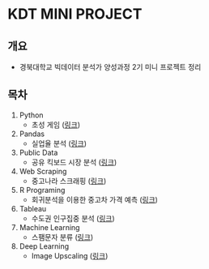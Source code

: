 # KDT MINI PROJECT

## 개요

- 경북대학교 빅데이터 분석가 양성과정 2기 미니 프로젝트 정리

## 목차

1. Python
   - 초성 게임 ([링크](https://github.com/jwim5819/KDT_MINI_PROJECT/tree/main/Week_1_ChosungQuiz/Chosung-game))
2. Pandas
   - 실업율 분석 ([링크](https://github.com/jwim5819/KDT_MINI_PROJECT/blob/main/Week_2_PandasProject/%EC%8B%A4%EC%97%85%EC%9C%A8_%EC%9E%84%EC%9E%AC%EC%9B%90.ipynb))
3. Public Data
   - 공유 킥보드 시장 분석 ([링크](https://github.com/jwim5819/KDT_MINI_PROJECT/blob/main/Week_3_PersonalMobility/4%EC%A1%B0_%EC%9E%84%EC%9E%AC%EC%9B%90_%ED%82%A5%EB%B3%B4%EB%93%9C.ipynb))
4. Web Scraping
   - 중고나라 스크래핑 ([링크](https://github.com/jwim5819/KDT_MINI_PROJECT/blob/main/Week_5_WebCrawling/2%EC%A1%B0_%EC%9E%84%EC%9E%AC%EC%9B%90_%EC%A0%84%EC%9E%90%EA%B8%B0%EA%B8%B0.ipynb))
5. R Programing
   - 회귀분석을 이용한 중고차 가격 예측  ([링크](https://github.com/jwim5819/KDT_MINI_PROJECT/blob/main/Week_8_RPrograming/4%EC%A1%B0_%EC%9E%84%EC%9E%AC%EC%9B%90.JPG))
6. Tableau
   - 수도권 인구집중 분석 ([링크](https://public.tableau.com/app/profile/.40333734/viz/_16616976208270/1_1))
7. Machine Learning
   - 스팸문자 분류 ([링크](https://github.com/jwim5819/KDT_MINI_PROJECT/blob/main/Week_11_MachineLearning/3%EC%A1%B0_%EC%9E%84%EC%9E%AC%EC%9B%90_%EC%8A%A4%ED%8C%B8%EB%AC%B8%EC%9E%90%EB%B6%84%EB%A5%98.ipynb))
8. Deep Learning
   - Image Upscaling ([링크](https://github.com/jwim5819/KDT_MINI_PROJECT/blob/main/Week_12_DeepLearning/2%EC%A1%B0_%EC%9E%84%EC%9E%AC%EC%9B%90.ipynb))